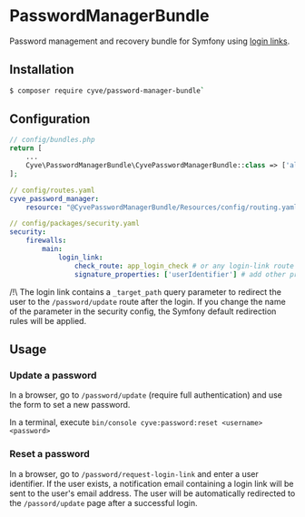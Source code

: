 # PasswordManagerBundle
Password management and recovery bundle for Symfony using [login links](https://symfony.com/doc/current/security/login_link.html).

## Installation
```bash
$ composer require cyve/password-manager-bundle`
```

## Configuration
```php
// config/bundles.php
return [
    ...
    Cyve\PasswordManagerBundle\CyvePasswordManagerBundle::class => ['all' => true],
];
```
```yaml
// config/routes.yaml
cyve_password_manager:
    resource: "@CyvePasswordManagerBundle/Resources/config/routing.yaml"
```
```yaml
// config/packages/security.yaml
security:
    firewalls:
        main:
            login_link:
                check_route: app_login_check # or any login-link route
                signature_properties: ['userIdentifier'] # add other properties if you want
```

/!\ The login link contains a `_target_path` query parameter to redirect the user to the `/password/update` route after the login. If you change the name of the parameter in the security config, the Symfony default redirection rules will be applied.

## Usage

### Update a password
In a browser, go to `/password/update` (require full authentication) and use the form to set a new password.

In a terminal, execute `bin/console cyve:password:reset <username> <password>`

### Reset a password
In a browser, go to `/password/request-login-link` and enter a user identifier. If the user exists, a notification email containing a login link will be sent to the user's email address. The user will be automatically redirected to the `/passord/update` page after a successful login.
